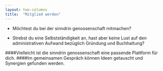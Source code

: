 ```yaml
---
layout: two-columns
title:  "Mitglied werden"
---
```


* Möchtest du bei der sinndrin genossenschaft mitmachen? 

* Strebst du eine Selbstständigkeit an, hast aber keine Lust auf den administrativen Aufwand bezüglich Gründung und Buchhaltung?


####Vielleicht ist die sinndrin genossenschaft eine passende Plattform für dich. 
####Im gemeinsamen Gespräch können Ideen getauscht und Synergien gefunden werden.
